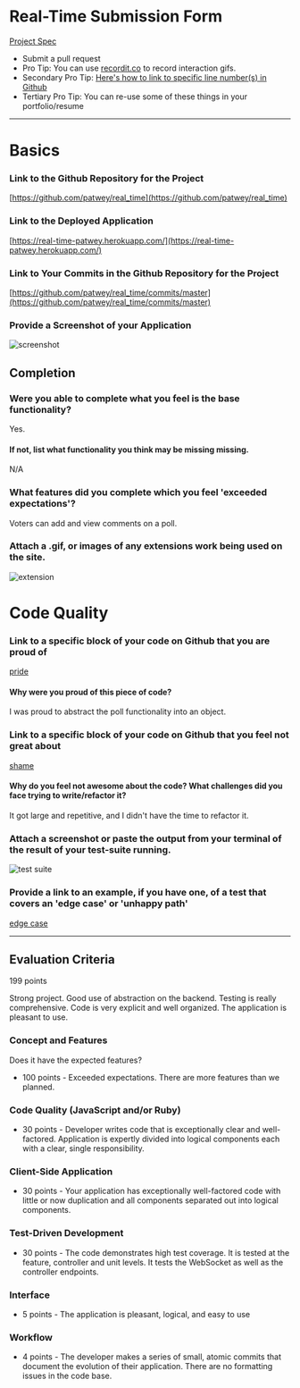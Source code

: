 # Real-Time Submission Form
[Project Spec](https://github.com/turingschool/curriculum/blob/master/source/projects/real_time.markdown)

* Submit a pull request
* Pro Tip: You can use [recordit.co](http://recordit.co/) to record interaction gifs.
* Secondary Pro Tip: [Here's how to link to specific line number(s) in Github](http://stackoverflow.com/questions/23821235/how-to-link-to-specific-line-number-on-github)
* Tertiary Pro Tip: You can re-use some of these things in your portfolio/resume

------

# Basics

### Link to the Github Repository for the Project
[https://github.com/patwey/real_time](https://github.com/patwey/real_time)

### Link to the Deployed Application
[https://real-time-patwey.herokuapp.com/](https://real-time-patwey.herokuapp.com/)

### Link to Your Commits in the Github Repository for the Project
[https://github.com/patwey/real_time/commits/master](https://github.com/patwey/real_time/commits/master)

### Provide a Screenshot of your Application
![screenshot](images/pat-wey-screenshot.png)

## Completion

### Were you able to complete what you feel is the base functionality?

Yes.

#### If not, list what functionality you think may be missing missing.

N/A

### What features did you complete which you feel 'exceeded expectations'?

Voters can add and view comments on a poll.

### Attach a .gif, or images of any extensions work being used on the site.

![extension](images/pat-wey-extension.png)

# Code Quality

### Link to a specific block of your code on Github that you are proud of

[pride](https://github.com/patwey/real_time/blob/master/lib/poll.js#L3)

#### Why were you proud of this piece of code?

I was proud to abstract the poll functionality into an object.

### Link to a specific block of your code on Github that you feel not great about

[shame](https://github.com/patwey/real_time/blob/master/server.js#L1)

#### Why do you feel not awesome about the code? What challenges did you face trying to write/refactor it?

It got large and repetitive, and I didn't have the time to refactor it.

### Attach a screenshot or paste the output from your terminal of the result of your test-suite running.

![test suite](images/pat-wey-tests.png)

### Provide a link to an example, if you have one, of a test that covers an 'edge case' or 'unhappy path'

[edge case](https://github.com/patwey/real_time/blob/master/test/sanitize-poll-data-test.js#L9)

---

## Evaluation Criteria

199 points

Strong project. Good use of abstraction on the backend. Testing is really comprehensive. Code is very explicit and well organized. The application is pleasant to use.

### Concept and Features

Does it have the expected features?

* 100 points - Exceeded expectations. There are more features than we planned.

### Code Quality (JavaScript and/or Ruby)

* 30 points - Developer writes code that is exceptionally clear and well-factored. Application is expertly divided into logical components each with a clear, single responsibility.

### Client-Side Application

* 30 points - Your application has exceptionally well-factored code with little or now duplication and all components separated out into logical components.

### Test-Driven Development

* 30 points - The code demonstrates high test coverage. It is tested at the feature, controller and unit levels. It tests the WebSocket as well as the controller endpoints.

### Interface

* 5 points - The application is pleasant, logical, and easy to use

### Workflow

* 4 points - The developer makes a series of small, atomic commits that document the evolution of their application. There are no formatting issues in the code base.

